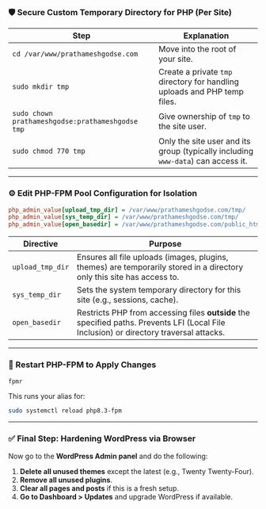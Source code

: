 ### 🛡️ Secure Custom Temporary Directory for PHP (Per Site)

| **Step**                                         | **Explanation**                                                                  |
| ------------------------------------------------ | -------------------------------------------------------------------------------- |
| `cd /var/www/prathameshgodse.com`                | Move into the root of your site.                                                 |
| `sudo mkdir tmp`                                 | Create a private `tmp` directory for handling uploads and PHP temp files.        |
| `sudo chown prathameshgodse:prathameshgodse tmp` | Give ownership of `tmp` to the site user.                                        |
| `sudo chmod 770 tmp`                             | Only the site user and its group (typically including `www-data`) can access it. |

---

### ⚙️ Edit PHP-FPM Pool Configuration for Isolation

```ini
php_admin_value[upload_tmp_dir] = /var/www/prathameshgodse.com/tmp/
php_admin_value[sys_temp_dir] = /var/www/prathameshgodse.com/tmp/
php_admin_value[open_basedir] = /var/www/prathameshgodse.com/public_html/:/var/www/prathameshgodse.com/tmp/
```

| **Directive**    | **Purpose**                                                                                                                             |
| ---------------- | --------------------------------------------------------------------------------------------------------------------------------------- |
| `upload_tmp_dir` | Ensures all file uploads (images, plugins, themes) are temporarily stored in a directory only this site has access to.                  |
| `sys_temp_dir`   | Sets the system temporary directory for this site (e.g., sessions, cache).                                                              |
| `open_basedir`   | Restricts PHP from accessing files **outside** the specified paths. Prevents LFI (Local File Inclusion) or directory traversal attacks. |

---

### 🔄 Restart PHP-FPM to Apply Changes

```bash
fpmr
```

This runs your alias for:

```bash
sudo systemctl reload php8.3-fpm
```

---

### ✅ Final Step: Hardening WordPress via Browser

Now go to the **WordPress Admin panel** and do the following:

1. **Delete all unused themes** except the latest (e.g., Twenty Twenty-Four).
2. **Remove all unused plugins**.
3. **Clear all pages and posts** if this is a fresh setup.
4. **Go to Dashboard > Updates** and upgrade WordPress if available.
